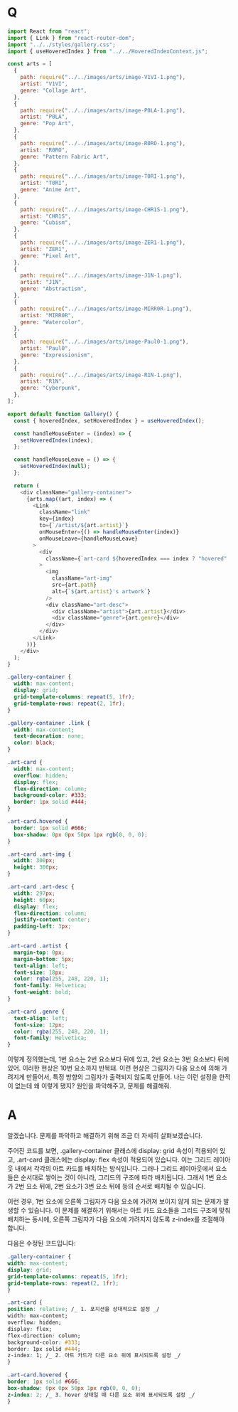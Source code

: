 # Q

```js
import React from "react";
import { Link } from "react-router-dom";
import "../../styles/gallery.css";
import { useHoveredIndex } from "../../HoveredIndexContext.js";

const arts = [
  {
    path: require("../../images/arts/image-V1VI-1.png"),
    artist: "V1VI",
    genre: "Collage Art",
  },
  {
    path: require("../../images/arts/image-P0LA-1.png"),
    artist: "P0LA",
    genre: "Pop Art",
  },
  {
    path: require("../../images/arts/image-R0RO-1.png"),
    artist: "R0RO",
    genre: "Pattern Fabric Art",
  },
  {
    path: require("../../images/arts/image-T0RI-1.png"),
    artist: "T0RI",
    genre: "Anime Art",
  },
  {
    path: require("../../images/arts/image-CHR1S-1.png"),
    artist: "CHR1S",
    genre: "Cubism",
  },
  {
    path: require("../../images/arts/image-ZER1-1.png"),
    artist: "ZER1",
    genre: "Pixel Art",
  },
  {
    path: require("../../images/arts/image-J1N-1.png"),
    artist: "J1N",
    genre: "Abstractism",
  },
  {
    path: require("../../images/arts/image-MIRR0R-1.png"),
    artist: "MIRR0R",
    genre: "Watercolor",
  },
  {
    path: require("../../images/arts/image-Paul0-1.png"),
    artist: "Paul0",
    genre: "Expressionism",
  },
  {
    path: require("../../images/arts/image-R1N-1.png"),
    artist: "R1N",
    genre: "Cyberpunk",
  },
];

export default function Gallery() {
  const { hoveredIndex, setHoveredIndex } = useHoveredIndex();

  const handleMouseEnter = (index) => {
    setHoveredIndex(index);
  };

  const handleMouseLeave = () => {
    setHoveredIndex(null);
  };

  return (
    <div className="gallery-container">
      {arts.map((art, index) => (
        <Link
          className="link"
          key={index}
          to={`/artist/${art.artist}`}
          onMouseEnter={() => handleMouseEnter(index)}
          onMouseLeave={handleMouseLeave}
        >
          <div
            className={`art-card ${hoveredIndex === index ? "hovered" : ""}`}
          >
            <img
              className="art-img"
              src={art.path}
              alt={`${art.artist}'s artwork`}
            />
            <div className="art-desc">
              <div className="artist">{art.artist}</div>
              <div className="genre">{art.genre}</div>
            </div>
          </div>
        </Link>
      ))}
    </div>
  );
}
```

```css
.gallery-container {
  width: max-content;
  display: grid;
  grid-template-columns: repeat(5, 1fr);
  grid-template-rows: repeat(2, 1fr);
}

.gallery-container .link {
  width: max-content;
  text-decoration: none;
  color: black;
}

.art-card {
  width: max-content;
  overflow: hidden;
  display: flex;
  flex-direction: column;
  background-color: #333;
  border: 1px solid #444;
}

.art-card.hovered {
  border: 1px solid #666;
  box-shadow: 0px 0px 50px 1px rgb(0, 0, 0);
}

.art-card .art-img {
  width: 300px;
  height: 300px;
}

.art-card .art-desc {
  width: 297px;
  height: 60px;
  display: flex;
  flex-direction: column;
  justify-content: center;
  padding-left: 3px;
}

.art-card .artist {
  margin-top: 0px;
  margin-bottom: 5px;
  text-align: left;
  font-size: 18px;
  color: rgba(255, 248, 220, 1);
  font-family: Helvetica;
  font-weight: bold;
}

.art-card .genre {
  text-align: left;
  font-size: 12px;
  color: rgba(255, 248, 220, 1);
  font-family: Helvetica;
}
```

이렇게 정의했는데, 1번 요소는 2번 요소보다 뒤에 있고, 2번 요소는 3번 요소보다 뒤에 있어. 이러한 현상은 10번 요소까지 반복돼. 이런 현상은 그림자가 다음 요소에 의해 가려지게 만들어서, 특정 방향의 그림자가 출력되지 않도록 만들어. 나는 이런 설정을 한적이 없는데 왜 이렇게 됐지? 원인을 파악해주고, 문제를 해결해줘.

# A

알겠습니다. 문제를 파악하고 해결하기 위해 조금 더 자세히 살펴보겠습니다.

주어진 코드를 보면, .gallery-container 클래스에 display: grid 속성이 적용되어 있고, .art-card 클래스에는 display: flex 속성이 적용되어 있습니다. 이는 그리드 레이아웃 내에서 각각의 아트 카드를 배치하는 방식입니다. 그러나 그리드 레이아웃에서 요소들은 순서대로 쌓이는 것이 아니라, 그리드의 구조에 따라 배치됩니다. 그래서 1번 요소가 2번 요소 뒤에, 2번 요소가 3번 요소 뒤에 등의 순서로 배치될 수 있습니다.

이런 경우, 1번 요소에 오른쪽 그림자가 다음 요소에 가려져 보이지 않게 되는 문제가 발생할 수 있습니다. 이 문제를 해결하기 위해서는 아트 카드 요소들을 그리드 구조에 맞춰 배치하는 동시에, 오른쪽 그림자가 다음 요소에 가려지지 않도록 z-index를 조절해야 합니다.

다음은 수정된 코드입니다:

```css
.gallery-container {
width: max-content;
display: grid;
grid-template-columns: repeat(5, 1fr);
grid-template-rows: repeat(2, 1fr);
}

.art-card {
position: relative; /_ 1. 포지션을 상대적으로 설정 _/
width: max-content;
overflow: hidden;
display: flex;
flex-direction: column;
background-color: #333;
border: 1px solid #444;
z-index: 1; /_ 2. 아트 카드가 다른 요소 위에 표시되도록 설정 _/
}

.art-card.hovered {
border: 1px solid #666;
box-shadow: 0px 0px 50px 1px rgb(0, 0, 0);
z-index: 2; /_ 3. hover 상태일 때 다른 요소 위에 표시되도록 설정 _/
}
```

